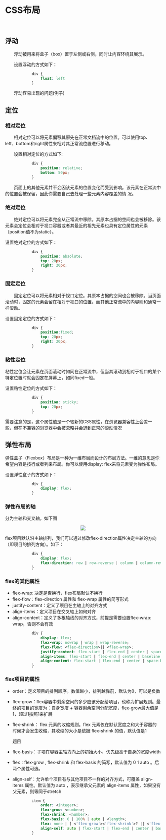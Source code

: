 # CSS布局

<br/>

## 浮动

　　浮动被用来将盒子（box）置于左侧或右侧，同时让内容环绕其展示。

　　设置浮动的方式如下：

```css  
            div {
                float: left
            }
```

　　浮动容易出现的问题(例子)

## 定位

### 相对定位

　　相对定位可以将元素偏移其原先在正常文档流中的位置。可以使用top、left、bottom和right属性来相对其正常流位置进行移动。

　　设置相对定位的方式如下:

```css  
            div {
                position: relative;
                bottom: 50px;
            }
```

　　页面上的其他元素并不会因该元素的位置变化而受到影响。该元素在正常流中的位置会被保留，因此你需要自己去处理一些元素内容覆盖的情  况。

### 绝对定位

　　绝对定位可以将元素完全从正常流中移除。其原本占据的空间也会被移除。该元素会定位会相对于视口容器或者其最近的祖先元素也具有定位属性的元素（position值不为static）。

   设置绝对定位的方式如下：

```css  
            div {
                position: absolute;
                top: 20px;
                right: 20px;
            }
```

### 固定定位

　　固定定位可以将元素相对于视口定位。其原本占据的空间也会被移除。当页面滚动时，固定的元素会留在相对于视口的位置，而其他正常流中的内容则和通常一样滚动。

   设置固定定位的方式如下：

```css  
            div {
                position:fixed;
                top: 20px;
                right: 20px;
            }
```

### 粘性定位

   粘性定位会让元素在页面滚动时如同在正常流中，但当其滚动到相对于视口的某个特定位置时就会固定在屏幕上，如同fixed一般。

   设置粘性定位的方式如下：

```css  
            div {
                position: sticky;
                top: 20px;
            }
```

   需要注意的是，这个属性值是一个较新的CSS属性，在浏览器兼容性上会差一些，但在不兼容的浏览器中会被忽略并会退到正常的滚动情况

## 弹性布局

   弹性盒子（Flexbox）布局是一种为一维布局而设计的布局方法。一维的意思是你希望内容是按行或者列来布局。你可以使用display: flex来将元素变为弹性布局。

   设置弹性盒子的方式如下：

```css  
            div {
                display: flex;
            }
```

### 弹性布局的轴

   分为主轴和交叉轴，如下图

<div align="center">
  <img src='img/flex-axis.jpg'></img>
</div>

   flex项目默认沿主轴排列，我们可以通过修改flex-direction属性决定主轴的方向（即项目的排列方向）。如下：

```css  
            div {
                display: flex;
                flex-direction: row | row-reverse | column | column-reverse;
            }
```

### flex的其他属性

- flex-wrap: 决定是否换行，flex布局默认不换行
- flex-flow：flex-direction 属性和 flex-wrap 属性的简写形式
- justify-content：定义了项目在主轴上的对齐方式
- align-items：定义项目在交叉轴上如何对齐
- align-content：定义了多根轴线的对齐方式，前提是需要设置flex-wrap: wrap，否则不会有效

```css  
            div {
                display: flex;
                flex-wrap: nowrap | wrap | wrap-reverse;
                flex-flow: <flex-direction>|| <flex-wrap>;
                justify-content: flex-start | flex-end | center | space-around | space-between;
                align-items: flex-start | flex-end | center | baseline | stretch;
                align-content: flex-start | flex-end | center | space-between | space-around | stretch;
            }
```

### flex项目的属性

- order：定义项目的排列顺序。数值越小，排列越靠前，默认为0，可以是负数
- flex-grow：flex容器中剩余空间的多少应该分配给项目，也称为扩展规则。最终的项目的宽度为：自身宽度 + 容器剩余空间分配宽度，flex-grow最大值是1，超过1按照1来扩展
- flex-shrink： flex 元素的收缩规则。flex 元素仅在默认宽度之和大于容器的时候才会发生收缩，其收缩的大小是依据 flex-shrink 的值，默认值是1

   题目

- flex-basis：子项在容器主轴方向上的初始大小，优先级高于自身的宽度width
- flex：flex-grow , flex-shrink 和 flex-basis 的简写，默认值为 0 1 auto 。后两个属性可选。
- align-self：允许单个项目有与其他项目不一样的对齐方式，可覆盖 align-items 属性。默认值为 auto ，表示继承父元素的 align-items 属性，如果没有父元素，则等同于stretch

```css  
            item {
                order: <integer>;
                flex-grow: <number>;
                flex-shrink: <number>;
                flex-basis: 0 | 100% | auto | <length>;
                flex: none | [ <'flex-grow'><'flex-shrink'>? || <'flex-basis'>];
                align-self: auto | flex-start | flex-end | center | baseline | stretch;
            }
```

